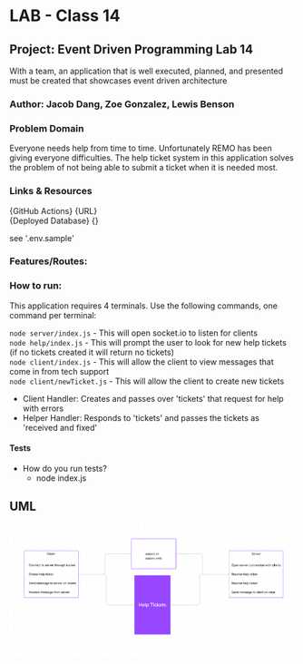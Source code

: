 <!-- @format -->

# LAB - Class 14

## Project: Event Driven Programming Lab 14

With a team, an application that is well executed, planned, and presented must be created that showcases event driven architecture

### Author: Jacob Dang, Zoe Gonzalez, Lewis Benson

### Problem Domain  
  
Everyone needs help from time to time. Unfortunately REMO has been giving everyone difficulties. The help ticket system in this application solves the problem of not being able to submit a ticket when it is needed most.  
  
### Links & Resources  
  
{GitHub Actions} {URL}  
{Deployed Database} {}  
  
see '.env.sample'  
  
### Features/Routes:  
  
### How to run:  
  
This application requires 4 terminals. Use the following commands, one command per terminal:  
  
`node server/index.js` - This will open socket.io to listen for clients  
`node help/index.js` - This will prompt the user to look for new help tickets (if no tickets created it will return no tickets)  
`node client/index.js` - This will allow the client to view messages that come in from tech support  
`node client/newTicket.js` - This will allow the client to create new tickets  
  
- Client Handler: Creates and passes over 'tickets' that request for help with errors
- Helper Handler: Responds to 'tickets' and passes the tickets as 'received and fixed'

#### Tests  
  
- How do you run tests?  
  - node index.js  
  
## UML  
  
![UML](./images/socket14.PNG)  
